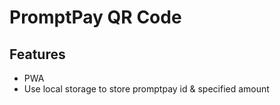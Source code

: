 # PromptPay QR Code

## Features

- PWA
- Use local storage to store promptpay id & specified amount

